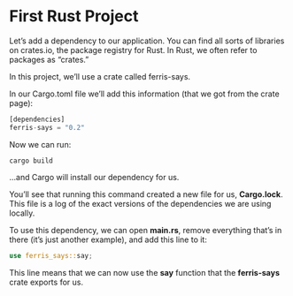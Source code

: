 # First Rust Project

Let’s add a dependency to our application. You can find all sorts of libraries on crates.io, the package registry for Rust. In Rust, we often refer to packages as “crates.”

In this project, we’ll use a crate called ferris-says.

In our Cargo.toml file we’ll add this information (that we got from the crate page):

```rust
[dependencies]
ferris-says = "0.2"
```

Now we can run:

`cargo build`

...and Cargo will install our dependency for us.

You’ll see that running this command created a new file for us, **Cargo.lock**. This file is a log of the exact versions of the dependencies we are using locally.

To use this dependency, we can open **main.rs**, remove everything that’s in there (it’s just another example), and add this line to it:

```rust
use ferris_says::say;
```

This line means that we can now use the **say** function that the **ferris-says** crate exports for us.